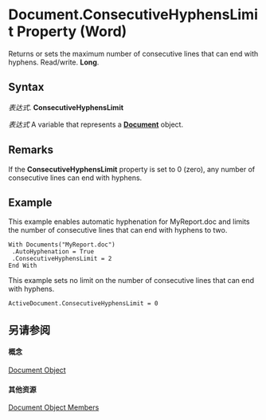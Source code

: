 
# Document.ConsecutiveHyphensLimit Property (Word)

Returns or sets the maximum number of consecutive lines that can end with hyphens. Read/write.  **Long**.


## Syntax

 _表达式_. **ConsecutiveHyphensLimit**

 _表达式_ A variable that represents a **[Document](8d83487a-2345-a036-a916-971c9db5b7fb.md)** object.


## Remarks

If the  **ConsecutiveHyphensLimit** property is set to 0 (zero), any number of consecutive lines can end with hyphens.


## Example

This example enables automatic hyphenation for MyReport.doc and limits the number of consecutive lines that can end with hyphens to two.


```
With Documents("MyReport.doc") 
 .AutoHyphenation = True 
 .ConsecutiveHyphensLimit = 2 
End With
```

This example sets no limit on the number of consecutive lines that can end with hyphens.




```
ActiveDocument.ConsecutiveHyphensLimit = 0
```


## 另请参阅


#### 概念


[Document Object](8d83487a-2345-a036-a916-971c9db5b7fb.md)
#### 其他资源


[Document Object Members](http://msdn.microsoft.com/library/fc9ab457-0888-f917-3d52-387168ac23b9%28Office.15%29.aspx)